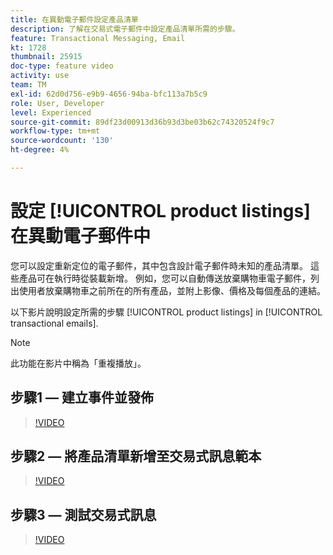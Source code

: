 ```yaml
---
title: 在異動電子郵件設定產品清單
description: 了解在交易式電子郵件中設定產品清單所需的步驟。
feature: Transactional Messaging, Email
kt: 1728
thumbnail: 25915
doc-type: feature video
activity: use
team: TM
exl-id: 62d0d756-e9b9-4656-94ba-bfc113a7b5c9
role: User, Developer
level: Experienced
source-git-commit: 89df23d00913d36b93d3be03b62c74320524f9c7
workflow-type: tm+mt
source-wordcount: '130'
ht-degree: 4%

---
```


# 設定 [!UICONTROL product listings] 在異動電子郵件中

您可以設定重新定位的電子郵件，其中包含設計電子郵件時未知的產品清單。 這些產品可在執行時從裝載新增。 例如，您可以自動傳送放棄購物車電子郵件，列出使用者放棄購物車之前所在的所有產品，並附上影像、價格及每個產品的連結。

以下影片說明設定所需的步驟 [!UICONTROL product listings] in [!UICONTROL transactional emails].

>[!NOTE]
>
>此功能在影片中稱為「重複播放」。

## 步驟1 — 建立事件並發佈

>[!VIDEO](https://video.tv.adobe.com/v/25914?quality=12&learn=on)

## 步驟2 — 將產品清單新增至交易式訊息範本

>[!VIDEO](https://video.tv.adobe.com/v/25915?quality=12&learn=on)

## 步驟3 — 測試交易式訊息

>[!VIDEO](https://video.tv.adobe.com/v/25916?quality=12&learn=on)

